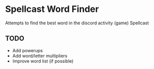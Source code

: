 # Spellcast Word Finder
Attempts to find the best word in the discord activity (game) Spellcast

## TODO
 - Add powerups
 - Add word/letter multipliers
 - Improve word list (if possible)

